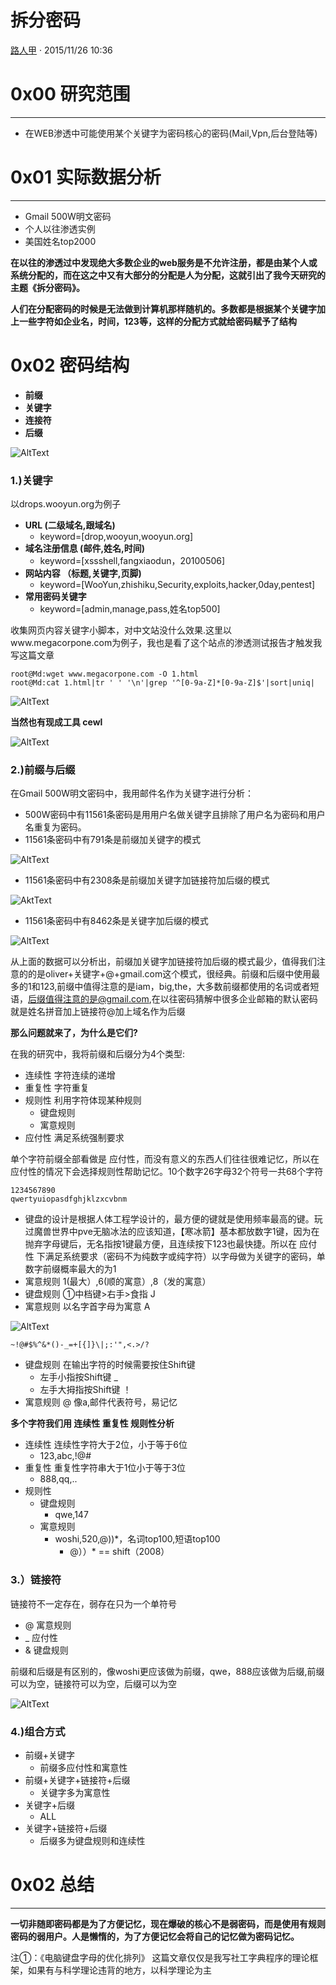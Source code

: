 # 拆分密码

[ 路人甲](/author/路人甲) · 2015/11/26 10:36

# 0x00 研究范围

* * *

  * 在WEB渗透中可能使用某个关键字为密码核心的密码(Mail,Vpn,后台登陆等)

# 0x01 实际数据分析

* * *

  * Gmail 500W明文密码
  * 个人以往渗透实例
  * 美国姓名top2000

**在以往的渗透过中发现绝大多数企业的web服务是不允许注册，都是由某个人或系统分配的，而在这之中又有大部分的分配是人为分配，这就引出了我今天研究的主题《拆分密码》。**

**人们在分配密码的时候是无法做到计算机那样随机的。多数都是根据某个关键字加上一些字符如企业名，时间，123等，这样的分配方式就给密码赋予了结构**

# 0x02 密码结构

  * **前缀**
  * **关键字**
  * **连接符**
  * **后缀**

![AltText](http://static.wooyun.org//drops/20151124/2015112408574676623p1.png)

### 1.)关键字

以drops.wooyun.org为例子

  * **URL (二级域名,跟域名)**
    * keyword=[drop,wooyun,wooyun.org]
  * **域名注册信息 (邮件,姓名,时间)**
    * keyword=[xssshell,fangxiaodun，20100506]
  * **网站内容 （标题,关键字,页脚)**
    * keyword=[WooYun,zhishiku,Security,exploits,hacker,0day,pentest]
  * **常用密码关键字**
    * keyword=[admin,manage,pass,姓名top500]

收集网页内容关键字小脚本，对中文站没什么效果.这里以www.megacorpone.com为例子，我也是看了这个站点的渗透测试报告才触发我写这篇文章

    
    
    root@Md:wget www.megacorpone.com -O 1.html
    root@Md:cat 1.html|tr ' ' '\n'|grep '^[0-9a-Z]*[0-9a-Z]$'|sort|uniq|
    

![AltText](http://static.wooyun.org//drops/20151124/2015112408574930992p2.png)

**当然也有现成工具 cewl**

![AltText](http://static.wooyun.org//drops/20151124/2015112408575060416p3.png)

### 2.)前缀与后缀

在Gmail 500W明文密码中，我用邮件名作为关键字进行分析：

  * 500W密码中有11561条密码是用用户名做关键字且排除了用户名为密码和用户名重复为密码。
  * 11561条密码中有791条是前缀加关键字的模式

![AltText](http://static.wooyun.org//drops/20151124/2015112408575230975p4.png)

  * 11561条密码中有2308条是前缀加关键字加链接符加后缀的模式

![AktText](http://static.wooyun.org//drops/20151124/2015112408575365268p5.png)

  * 11561条密码中有8462条是关键字加后缀的模式

![AltText](http://static.wooyun.org//drops/20151124/2015112408575539425p6.png)

从上面的数据可以分析出，前缀加关键字加链接符加后缀的模式最少，值得我们注意的的是oliver+关键字+@+gmail.com这个模式，很经典。前缀和后缀中使用最多的1和123,前缀中值得注意的是iam，big,the，大多数前缀都使用的名词或者短语，后缀值得注意的是@gmail.com,在以往密码猜解中很多企业邮箱的默认密码就是姓名拼音加上链接符@加上域名作为后缀

**那么问题就来了，为什么是它们?**

在我的研究中，我将前缀和后缀分为4个类型:

  * 连续性 字符连续的递增
  * 重复性 字符重复
  * 规则性 利用字符体现某种规则 
    * 键盘规则 
    * 寓意规则
  * 应付性 满足系统强制要求

单个字符前缀全部看做是 应付性，而没有意义的东西人们往往很难记忆，所以在应付性的情况下会选择规则性帮助记忆。10个数字26字母32个符号一共68个字符

    
    
    1234567890
    qwertyuiopasdfghjklzxcvbnm
    

  * 键盘的设计是根据人体工程学设计的，最方便的键就是使用频率最高的键。玩过魔兽世界中pve无脑冰法的应该知道，【寒冰箭】基本都放数字1键，因为在抛弃字母键后，无名指按1键最方便，且连续按下123也最快捷。所以在 应付性 下满足系统要求（密码不为纯数字或纯字符）以字母做为关键字的密码，单数字前缀概率最大的为1
  * 寓意规则 1(最大）,6(顺的寓意）,8（发的寓意）
  * 键盘规则 ①中档键>右手>食指 J
  * 寓意规则 以名字首字母为寓意 A

![AltText](http://static.wooyun.org//drops/20151124/2015112408575675401p7.png)

    
    
    ~!@#$%^&*()-_=+[{]}\|;:'",<.>/?
    

  * 键盘规则 在输出字符的时候需要按住Shift键 
    * 左手小指按Shift键 _
    * 左手大拇指按Shift键 ！
  * 寓意规则 @ 像a,邮件代表符号，易记忆

**多个字符我们用 连续性 重复性 规则性分析**

  * 连续性 连续性字符大于2位，小于等于6位 
    * 123,abc,!@#
  * 重复性 重复性字符串大于1位小于等于3位 
    * 888,qq,..
  * 规则性 
    * 键盘规则 
      * qwe,147
    * 寓意规则 
      * woshi,520,@))*，名词top100,短语top100 
        * @））* == shift（2008）

### 3.）链接符

链接符不一定存在，弱存在只为一个单符号

  * @ 寓意规则
  * _ 应付性
  * & 键盘规则

前缀和后缀是有区别的，像woshi更应该做为前缀，qwe，888应该做为后缀,前缀可以为空，链接符可以为空，后缀可以为空

![AltText](http://static.wooyun.org//drops/20151124/2015112408575861272p8.png)

### 4.)组合方式

  * 前缀+关键字 
    * 前缀多应付性和寓意性
  * 前缀+关键字+链接符+后缀 
    * 关键字多为寓意性
  * 关键字+后缀 
    * ALL
  * 关键字+链接符+后缀 
    * 后缀多为键盘规则和连续性

# 0x02 总结

* * *

**一切非随即密码都是为了方便记忆，现在爆破的核心不是弱密码，而是使用有规则密码的弱用户。人是懒惰的，为了方便记忆会将自己的记忆做为密码记忆。**

注①：《电脑键盘字母的优化排列》 这篇文章仅仅是我写社工字典程序的理论框架，如果有与科学理论违背的地方，以科学理论为主

